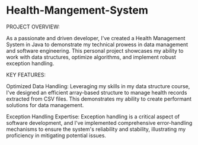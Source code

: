 # Health-Mangement-System

PROJECT OVERVIEW:

As a passionate and driven developer, I've created a Health Management System in Java to demonstrate my technical prowess in 
data management and software engineering. This personal project showcases my ability to work with data structures, optimize algorithms, 
and implement robust exception handling.

KEY FEATURES:

Optimized Data Handling: Leveraging my skills in my data structure course, I've designed an efficient array-based structure to manage 
health records extracted from CSV files. This demonstrates my ability to create performant solutions for data management.

Exception Handling Expertise: Exception handling is a critical aspect of software development, and I've implemented comprehensive 
error-handling mechanisms to ensure the system's reliability and stability, illustrating my proficiency in mitigating potential 
issues.
